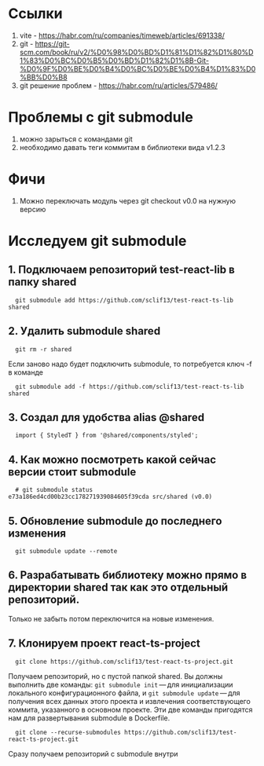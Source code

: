 # Ссылки
1. vite - https://habr.com/ru/companies/timeweb/articles/691338/
2. git - https://git-scm.com/book/ru/v2/%D0%98%D0%BD%D1%81%D1%82%D1%80%D1%83%D0%BC%D0%B5%D0%BD%D1%82%D1%8B-Git-%D0%9F%D0%BE%D0%B4%D0%BC%D0%BE%D0%B4%D1%83%D0%BB%D0%B8
3. git решение проблем - https://habr.com/ru/articles/579486/


# Проблемы с git submodule
1. можно зарыться с командами git
2. необходимо давать теги коммитам в библиотеки вида v1.2.3

# Фичи
1. Можно переключать модуль через git checkout v0.0 на нужную версию


# Исследуем git submodule

## 1. Подключаем репозиторий test-react-lib в папку shared

```
  git submodule add https://github.com/sclif13/test-react-ts-lib shared
```

## 2. Удалить submodule shared

```
  git rm -r shared
```
Если заново надо будет подключить submodule, то потребуется ключ -f в команде
```
  git submodule add -f https://github.com/sclif13/test-react-ts-lib shared
```

## 3. Создал для удобства alias @shared

```
  import { StyledT } from '@shared/components/styled';
```

## 4. Как можно посмотреть какой сейчас версии стоит submodule

```
  # git submodule status
e73a186ed4cd00b23cc178271939084605f39cda src/shared (v0.0)

```

## 5. Обновление submodule до последнего изменения

```
  git submodule update --remote
```

## 6. Разрабатывать библиотеку можно прямо в директории shared так как это отдельный репозиторий.
Только не забыть потом переключится на новые изменения.

## 7. Клонируем проект react-ts-project
```
  git clone https://github.com/sclif13/test-react-ts-project.git
```
Получаем репозиторий, но с пустой папкой shared. Вы должны выполнить две команды: ```git submodule init``` — для инициализации локального конфигурационного файла, и ```git submodule update``` — для получения всех данных этого проекта и извлечения соответствующего коммита, указанного в основном проекте. Эти две команды пригодятся нам для развертывания submodule в Dockerfile.

```
  git clone --recurse-submodules https://github.com/sclif13/test-react-ts-project.git
```
Сразу получаем репозиторий с submodule внутри